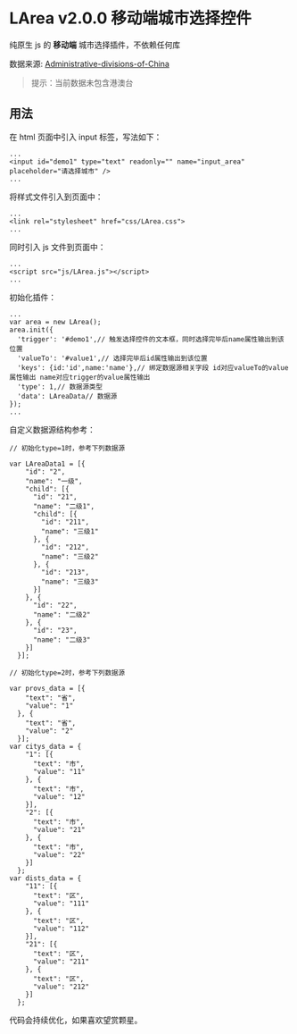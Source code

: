 # LArea v2.0.0 移动端城市选择控件

纯原生 js 的 **移动端** 城市选择插件，不依赖任何库

数据来源: [Administrative-divisions-of-China](https://github.com/modood/Administrative-divisions-of-China)
> 提示：当前数据未包含港澳台
## 用法

在 html 页面中引入 input 标签，写法如下：

```
...
<input id="demo1" type="text" readonly="" name="input_area" placeholder="请选择城市" />
...
```

将样式文件引入到页面中：

```
...
<link rel="stylesheet" href="css/LArea.css">
...
```

同时引入 js 文件到页面中：

```
...
<script src="js/LArea.js"></script>
...
```

初始化插件：

```
...
var area = new LArea();
area.init({
  'trigger': '#demo1',// 触发选择控件的文本框，同时选择完毕后name属性输出到该位置
  'valueTo': '#value1',// 选择完毕后id属性输出到该位置
  'keys': {id:'id',name:'name'},// 绑定数据源相关字段 id对应valueTo的value属性输出 name对应trigger的value属性输出
  'type': 1,// 数据源类型
  'data': LAreaData// 数据源
});
...
```

自定义数据源结构参考：

```
// 初始化type=1时，参考下列数据源

var LAreaData1 = [{
    "id": "2",
    "name": "一级",
    "child": [{
      "id": "21",
      "name": "二级1",
      "child": [{
        "id": "211",
        "name": "三级1"
      }, {
        "id": "212",
        "name": "三级2"
      }, {
        "id": "213",
        "name": "三级3"
      }]
    }, {
      "id": "22",
      "name": "二级2"
    }, {
      "id": "23",
      "name": "二级3"
    }]
  }];

// 初始化type=2时，参考下列数据源

var provs_data = [{
    "text": "省",
    "value": "1"
  }, {
    "text": "省",
    "value": "2"
  }];
var citys_data = {
    "1": [{
      "text": "市",
      "value": "11"
    }, {
      "text": "市",
      "value": "12"
    }],
    "2": [{
      "text": "市",
      "value": "21"
    }, {
      "text": "市",
      "value": "22"
    }]
  };
var dists_data = {
    "11": [{
      "text": "区",
      "value": "111"
    }, {
      "text": "区",
      "value": "112"
    }],
    "21": [{
      "text": "区",
      "value": "211"
    }, {
      "text": "区",
      "value": "212"
    }]
  };
```

代码会持续优化，如果喜欢望赏颗星。
